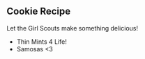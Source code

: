 Cookie Recipe
-------------

Let the Girl Scouts make something delicious!

* Thin Mints 4 Life!
* Samosas <3
